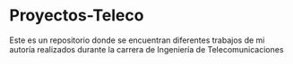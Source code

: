 # Proyectos-Teleco
Este es un repositorio donde se encuentran diferentes trabajos de mi autoría realizados durante la carrera de Ingeniería de Telecomunicaciones
